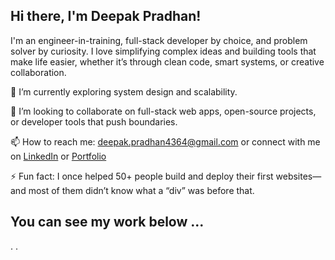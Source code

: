 ## Hi there, I'm Deepak Pradhan!

I'm an engineer-in-training, full-stack developer by choice, and problem solver by curiosity. I love simplifying complex ideas and building tools that make life easier, whether it’s through clean code, smart systems, or creative collaboration.

🌱 I’m currently exploring system design and scalability.

👯 I’m looking to collaborate on full-stack web apps, open-source projects, or developer tools that push boundaries.


📫 How to reach me: deepak.pradhan4364@gmail.com or connect with me on [LinkedIn](https://linkedin.com/in/deepakpradhan10242/) or [Portfolio](https://portfolio-deepak-pradhans-projects-7583db17.vercel.app/)

⚡ Fun fact: I once helped 50+ people build and deploy their first websites—and most of them didn’t know what a “div” was before that.

## You can see my work below ...
.
.
